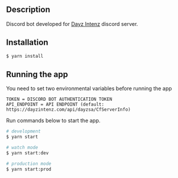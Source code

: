 ## Description

Discord bot developed for [Dayz Intenz](https://dayzintenz.com/) discord server.

## Installation

```bash
$ yarn install
```

## Running the app

You need to set two environmental variables before running the app
```bigquery
TOKEN = DISCORD BOT AUTHENTICATION TOKEN
API_ENDPOINT = API ENDPOINT (default: https://dayzintenz.com/api/dayzsa/CfServerInfo)
```

Run commands below to start the app.
```bash
# development
$ yarn start

# watch mode
$ yarn start:dev

# production mode
$ yarn start:prod
```

